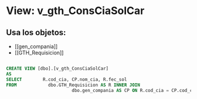 # View: v_gth_ConsCiaSolCar

## Usa los objetos:
- [[gen_compania]]
- [[GTH_Requisicion]]

```sql

CREATE VIEW [dbo].[v_gth_ConsCiaSolCar]
AS
SELECT        R.cod_cia, CP.nom_cia, R.fec_sol
FROM            dbo.GTH_Requisicion AS R INNER JOIN
                         dbo.gen_compania AS CP ON R.cod_cia = CP.cod_cia


```
